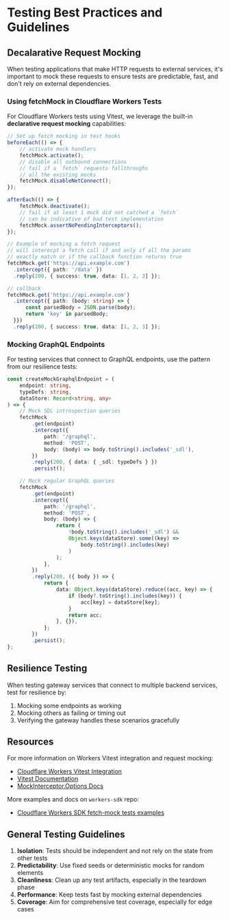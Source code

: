 # Testing Best Practices and Guidelines

## Decalarative Request Mocking

When testing applications that make HTTP requests to external services, it's important to mock these requests to ensure tests are predictable, fast, and don't rely on external dependencies.

### Using fetchMock in Cloudflare Workers Tests

For Cloudflare Workers tests using Vitest, we leverage the built-in **declarative request mocking** capabilities:

```typescript
// Set up fetch mocking in test hooks
beforeEach(() => {
    // activate mock handlers
    fetchMock.activate();
    // disable all outbound connections
    // fail if a `fetch` requests fallthroughs
    // all the existing mocks
    fetchMock.disableNetConnect();
});

afterEach(() => {
    fetchMock.deactivate();
    // fail if at least 1 mock did not catched a `fetch`
    // can be indicative of bad test implementation
    fetchMock.assertNoPendingInterceptors();
});

// Example of mocking a fetch request
// will interecpt a fetch call if and only if all the params
// exactly match or if the callback function returns true
fetchMock.get('https://api.example.com')
  .intercept({ path: '/data' })
  .reply(200, { success: true, data: [1, 2, 3] });

// callback
fetchMock.get('https://api.example.com')
  .intercept({ path: (body: string) => {
      const parsedBody = JSON.parse(body);
      return 'key' in parsedBody;
  }})
  .reply(200, { success: true, data: [1, 2, 3] });
```

### Mocking GraphQL Endpoints

For testing services that connect to GraphQL endpoints, use the pattern from our resilience tests:

```typescript
const createMockGraphqlEndpoint = (
    endpoint: string,
    typeDefs: string,
    dataStore: Record<string, any>
) => {
    // Mock SDL introspection queries
    fetchMock
        .get(endpoint)
        .intercept({
            path: '/graphql',
            method: 'POST',
            body: (body) => body.toString().includes('_sdl'),
        })
        .reply(200, { data: { _sdl: typeDefs } })
        .persist();

    // Mock regular GraphQL queries
    fetchMock
        .get(endpoint)
        .intercept({
            path: '/graphql',
            method: 'POST',
            body: (body) => {
                return (
                    !body.toString().includes('_sdl') &&
                    Object.keys(dataStore).some((key) =>
                        body.toString().includes(key)
                    )
                );
            },
        })
        .reply(200, ({ body }) => {
            return {
                data: Object.keys(dataStore).reduce((acc, key) => {
                    if (body?.toString().includes(key)) {
                        acc[key] = dataStore[key];
                    }
                    return acc;
                }, {}),
            };
        })
        .persist();
};
```

## Resilience Testing

When testing gateway services that connect to multiple backend services, test for resilience by:

1. Mocking some endpoints as working
2. Mocking others as failing or timing out
3. Verifying the gateway handles these scenarios gracefully

## Resources

For more information on Workers Vitest integration and request mocking:

- [Cloudflare Workers Vitest Integration](https://blog.cloudflare.com/workers-vitest-integration/)
- [Vitest Documentation](https://vitest.dev/)
- [MockInterceptor.Options Docs](https://github.com/cloudflare/workers-sdk/blob/6ae1583973acd2d957d948e15693442f4ad1cb67/packages/vitest-pool-workers/types/cloudflare-test.d.ts#L220C20-L220C27)

More examples and docs on `workers-sdk` repo:

- [Cloudflare Workers SDK fetch-mock tests examples](https://github.com/cloudflare/workers-sdk/blob/main/fixtures/vitest-pool-workers-examples/misc/test/fetch-mock.test.ts)

## General Testing Guidelines

1. **Isolation**: Tests should be independent and not rely on the state from other tests
2. **Predictability**: Use fixed seeds or deterministic mocks for random elements
3. **Cleanliness**: Clean up any test artifacts, especially in the teardown phase
4. **Performance**: Keep tests fast by mocking external dependencies
5. **Coverage**: Aim for comprehensive test coverage, especially for edge cases